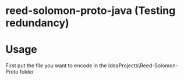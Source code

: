 # reed-solomon-proto-java (Testing redundancy)
# Usage
First put the file you want to encode in the IdeaProjects\Reed-Solomon-Proto folder
